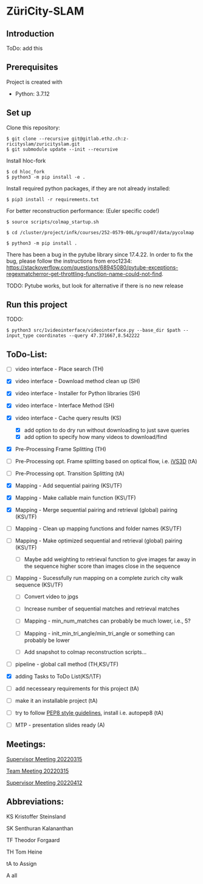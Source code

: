 # ZüriCity-SLAM
## Introduction
ToDo: add this

## Prerequisites
Project is created with
* Python: 3.7.12

## Set up
Clone this repository:
```
$ git clone --recursive git@gitlab.ethz.ch:z-ricityslam/zuricityslam.git
$ git submodule update --init --recursive
```

Install hloc-fork
```
$ cd hloc_fork
$ python3 -m pip install -e .
```

Install required python packages, if they are not already installed:
```
$ pip3 install -r requirements.txt
```

For better reconstruction performance: (Euler specific code!)
```
$ source scripts/colmap_startup.sh

$ cd /cluster/project/infk/courses/252-0579-00L/group07/data/pycolmap

$ python3 -m pip install .

```
There has been a bug in the pytube library since 17.4.22. In order to fix the bug, please follow the instructions from eroc1234: https://stackoverflow.com/questions/68945080/pytube-exceptions-regexmatcherror-get-throttling-function-name-could-not-find.


TODO: Pytube works, but look for alternative if there is no new release

## Run this project

TODO:
```
$ python3 src/1videointerface/videointerface.py --base_dir $path --input_type coordinates --query 47.371667,8.542222
```

## ToDo-List:

- [ ] video interface - Place search (TH)
- [x] video interface - Download method clean up (SH)
- [x] video interface - Installer for Python libraries (SH)
- [x] video interface - Interface Method (SH)
- [x] video interface - Cache query results (KS)
    - [x] add option to do dry run without downloading to just save queries
    - [x] add option to specify how many videos to download/find

- [x] Pre-Processing Frame Splitting (TH)
- [ ] Pre-Processing opt. Frame splitting based on optical flow, i.e. [iVS3D](https://github.com/iVS3D/iVS3D) (tA)
- [ ] Pre-Processing opt. Transition Splitting (tA)

- [x] Mapping - Add sequential pairing (KS\\/TF)
- [x] Mapping - Make callable main function (KS\\/TF)
- [x] Mapping - Merge sequential pairing and retrieval (global) pairing (KS\\/TF)
- [ ] Mapping - Clean up mapping functions and folder names (KS\\/TF)
- [ ] Mapping - Make optimized sequential and retrieval (global) pairing (KS\\/TF)
	- [ ] Maybe add weighting to retrieval function to give images far away in the sequence higher score than images close in the sequence
- [ ] Mapping - Sucessfully run mapping on a complete zurich city walk sequence (KS\\/TF)
	- [ ] Convert video to jpgs
	- [ ] Increase number of sequential matches and retrieval matches
    - [ ] Mapping - min_num_matches can probably be much lower, i.e., 5?
	- [ ] Mapping - init_min_tri_angle/min_tri_angle or something can probably be lower
	- [ ] Add snapshot to colmap reconstruction scripts...


- [ ] pipeline - global call method (TH,KS\\/TF)
- [x] adding Tasks to ToDo List(KS/\\TF)
- [ ] add necesseary requirements for this project (tA)
- [ ] make it an installable project (tA)
- [ ] try to follow [PEP8 style guidelines](https://peps.python.org/pep-0008/), install i.e. autopep8 (tA)
- [ ] MTP - presentation slides ready (A)

## Meetings:

[Supervisor Meeting 20220315](docu/meeting20220315.md)

[Team Meeting 20220315](docu/teammeeting20220315.md)

[Supervisor Meeting 20220412](docu/meeting20220412.md)

## Abbreviations:

KS Kristoffer Steinsland

SK Senthuran Kalananthan

TF Theodor Forgaard

TH Tom Heine

tA to Assign

A all